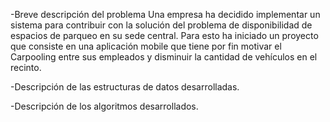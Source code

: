 -Breve descripción del problema
Una empresa ha decidido implementar un sistema para contribuir con la solución del problema de
disponibilidad de espacios de parqueo en su sede central. Para esto ha iniciado un proyecto que
consiste en una aplicación mobile que tiene por fin motivar el Carpooling entre sus empleados y disminuir la cantidad de vehículos en el recinto.

-Descripción de las estructuras de datos desarrolladas.

-Descripción de los algoritmos desarrollados.
